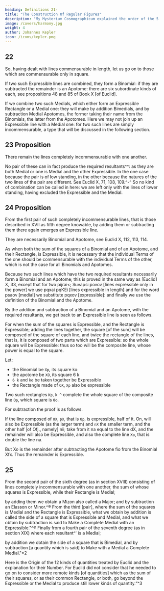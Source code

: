 ```yaml
---
heading: Definitions 21-
title: "The Construction Of Regular Figures"
description: "My Mysterium Cosmographicum explained the order of the 5 solids in the world"
image: /covers/harmony.jpg
weight: 4
author: Johannes Kepler
icon: /icons/kepler.png
---
```



## 22 

So, having dealt with lines commensurable in length, let us go on to
those which are commensurable only in square. 

If two such Expressible lines are combined, they form a Binomial: if they are subtracted
the remainder is an Apotome: there are six subordinate kinds of each,
see propositions 48 and 85 of Book X [of Euclid].

If we combine two such Medials, which either form an Expressible
Rectangle or a Medial one: they will make by addition Bimedials, and
by subtraction Medial Apotomes, the former taking their name from
the Binomials, the latter from the Apotomes.
Here we may not join up an Expressible line with a Medial one:
for two such lines are simply incommensurable, a type that will be
discussed in the following section.


## 23 Proposition

There remain the lines completely incommensurable with one another.

No pair of these can in fact produce the required resultants^^: as they
are both Medial or one is Medial and the other Expressible.
In the one case because the pair is of low standing, in the other because
the natures of the two lines of the pair are different. See Euclid X, 71, 108,
109.^-^ So no kind of combination can be called in here: we are left only with
the lines of lower standing, having excluded the Expressible and the Medial.


## 24 Proposition

From the first pair of such completely incommensurable lines, that is those described in XVII as fifth degree knowable, by adding them or subtracting them there again emerges an Expressible line. 

They are necessarily Binomial and Apotome, see Euclid X, 112, 113, 114. 

As when both the sum of the squares of a Binomial and of an Apotome, and their Rectangle, is Expressible, it is necessary that the individual Terms of the one should be commensurable with the individual Terms of the other, which is not the case for all Binomials and Apotomes. 

Because two such lines which have the two required resultants necessarily form a Binomial and an Apotome; this is proved in the same way as [Euclid] X, 33, except that for two pijrai<; Suvapsi povov [lines expressible only in the power] we use pqxai pqKEi [lines expressible in length] and for the word psaov [medial] we substitute pqxov [expressible]: and finally we use the definition of the Binomial and the Apotome.

By the addition and subtraction of a Binomial and an Apotome, with the required resultants, we get back to an Expressible line is seen as follows. 

For when the sum of the squares is Expressible, and the Rectangle is Expressible; adding the lines together, the square [of the sum] will be composed of the square of each line, and twice the rectangle of the lines, that is, it is composed of two parts which are Expressible: so the whole square will be Expressible: thus so too will be the composite line, whose power is equal to the square. 

Let:
- the Binomial be `Xp`, its square ko
- the apotome be `XO`, its square 6 k 
- `6 k` and `ko` be taken together be Expressible
- the Rectangle made of `OX`, `Xp` also be expressible

Two such rectangles `Kp`, `k ^` complete the whole square of the composite line `Op`, which square is `0o`.

For subtraction the proof is as follows. 

If the line composed of `OX`, `pX`, that is `Op`, is expressible, half of it. On, will also be Expressible (as the larger term) and `nX` the smaller term, and the other half [of Ofj., namely] nii; take from it na equal to the line dX, and the remainder will also be Expressible, and also the complete line `Xo`, that is double the line na. 

But Xo is the remainder after subtracting the Apotome fio from the Binomial Xfx. Thus the remainder is Expressible.


## 25 

From the second pair of the sixth degree (as in section XVIII) consisting of lines completely incommensurable with one another, the sum of whose squares is Expressible, while their Rectangle is Medial;

by adding them we obtain a Mizon also called a Major; and by subtraction an Elasson or Minor.^® From the third [pair], where the sum of the squares is Medial and the Rectangle is Expressible, what we obtain by addition is called the side of a square that is Expressible and Medial, and what we obtain by subtraction is said to Make a Complete Medial with an Expressible."^® Finally from a fourth pair of the seventh degree (as in section XIX) where each resultant^' is a Medial;

by addition we obtain the side of a square that is Bimedial, and by subtraction [a quantity which is said] to Make with a Medial a Complete Medial."*2


Here is the Origin of the 12 kinds of quantities treated by Euclid and the explanation for their Number. For Euclid did not consider that he needed to go on to consider more remote kinds [of quantities] which as the sum of their squares, or as their common Rectangle, or both, go beyond the Expressible or the Medial to produce still lower kinds of quantity.“^3

